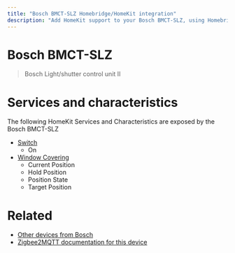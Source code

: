 ```yaml
---
title: "Bosch BMCT-SLZ Homebridge/HomeKit integration"
description: "Add HomeKit support to your Bosch BMCT-SLZ, using Homebridge, Zigbee2MQTT and homebridge-z2m."
---
```

<!---
This file has been GENERATED using src/docgen/docgen.ts
DO NOT EDIT THIS FILE MANUALLY!
-->
# Bosch BMCT-SLZ
> Bosch Light/shutter control unit II


# Services and characteristics
The following HomeKit Services and Characteristics are exposed by
the Bosch BMCT-SLZ

* [Switch](../../switch.md)
  * On
* [Window Covering](../../cover.md)
  * Current Position
  * Hold Position
  * Position State
  * Target Position


# Related
* [Other devices from Bosch](../index.md#bosch)
* [Zigbee2MQTT documentation for this device](https://www.zigbee2mqtt.io/devices/BMCT-SLZ.html)